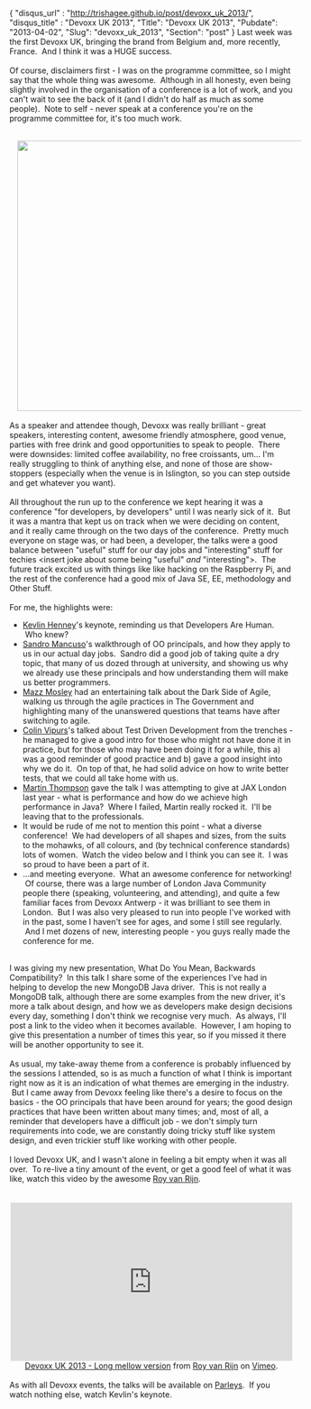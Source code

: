 {
 "disqus_url" : "http://trishagee.github.io/post/devoxx_uk_2013/",
 "disqus_title" : "Devoxx UK 2013",
 "Title": "Devoxx UK 2013",
 "Pubdate": "2013-04-02",
 "Slug": "devoxx_uk_2013",
 "Section": "post"
}
Last week was the first Devoxx UK, bringing the brand from Belgium and, more recently, France. &nbsp;And I think it was a HUGE success.<br /><br />Of course, disclaimers first - I was on the programme committee, so I might say that the whole thing was awesome. &nbsp;Although in all honesty, even being slightly involved in the organisation of a conference is a lot of work, and you can't wait to see the back of it (and I didn't do half as much as some people). &nbsp;Note to self - never speak at a conference you're on the programme committee for, it's too much work.<br /><br /><div class="separator" style="clear: both; text-align: center;"><a href="http://www.blogger.com/blogger.g?blogID=90440057274722849" imageanchor="1" style="margin-left: 1em; margin-right: 1em;"><img border="0" src="" /></a></div><div class="separator" style="clear: both; text-align: center;"><a href="http://www.devoxx.com/download/attachments/6392384/DevoxxUK-2013.jpg?version=1&amp;modificationDate=1364404914960" imageanchor="1" style="margin-left: 1em; margin-right: 1em;"><img border="0" height="480" src="http://www.devoxx.com/download/attachments/6392384/DevoxxUK-2013.jpg?version=1&amp;modificationDate=1364404914960" width="640" /></a></div><br />As a speaker and attendee though, Devoxx was really brilliant - great speakers, interesting content, awesome friendly atmosphere, good venue, parties with free drink and good opportunities to speak to people. &nbsp;There were downsides: limited coffee availability, no free croissants, um... I'm really struggling to think of anything else, and none of those are show-stoppers (especially&nbsp;when the venue is in Islington, so you can step outside and get whatever you want).<br /><br />All throughout the run up to the conference we kept hearing it was a conference "for developers, by developers" until I was nearly sick of it. &nbsp;But it was a mantra that kept us on track when we were deciding on content, and it really came through on the two days of the conference. &nbsp;Pretty much everyone on stage was, or had been, a developer, the talks were a good balance between "useful" stuff for our day jobs and "interesting" stuff for techies &lt;insert joke about some being "useful" <i>and</i> "interesting"&gt;. &nbsp;The future track excited us with things like like hacking on the Raspberry Pi, and the rest of the conference had a good mix of Java SE, EE, methodology and Other Stuff.<br /><br />For me, the highlights were:<br /><ul><li><a href="http://www.devoxx.com/display/UK13/Kevlin+Henney">Kevlin Henney</a>'s keynote, reminding us that Developers Are Human. &nbsp;Who knew?</li><li><a href="http://www.devoxx.com/display/UK13/Sandro+Mancuso">Sandro Mancuso</a>'s walkthrough of OO principals, and how they apply to us in our actual day jobs. &nbsp;Sandro did a good job of taking quite a dry topic, that many of us dozed through at university, and showing us why we already use these principals and how understanding them will make us better programmers.</li><li><a href="http://www.devoxx.com/display/UK13/Mazz+Mosley">Mazz Mosley</a> had an entertaining talk about the Dark Side of Agile, walking us through the agile practices in The Government and highlighting many of the unanswered questions that teams have after switching to agile.</li><li><a href="http://www.devoxx.com/display/UK13/Colin+Vipurs">Colin Vipurs</a>'s talked about Test Driven Development from the trenches - he managed to give a good intro for those who might not have done it in practice, but for those who may have been doing it for a while, this a) was a good reminder of good practice and b) gave a good insight into why we do it. &nbsp;On top of that, he had solid advice on how to write better tests, that we could all take home with us.</li><li><a href="http://mechanical-sympathy.blogspot.co.uk/">Martin Thompson</a> gave the talk I was attempting to give at JAX London last year - what is performance and how do we achieve high performance in Java? &nbsp;Where I failed, Martin really rocked it. &nbsp;I'll be leaving that to the professionals.</li><li>It would be rude of me not to mention this point - what a diverse conference! &nbsp;We had developers of all shapes and sizes, from the suits to the mohawks, of all colours, and (by technical conference standards) lots of women. &nbsp;Watch the video below and I think you can see it. &nbsp;I was so proud to have been a part of it.</li><li>...and meeting everyone. &nbsp;What an awesome conference for networking! &nbsp;Of course, there was a large number of London Java Community people there (speaking, volunteering, and attending), and quite a few familiar faces from Devoxx Antwerp - it was brilliant to see them in London. &nbsp;But I was also very pleased to run into people I've worked with in the past, some I haven't see for ages, and some I still see regularly. &nbsp;And I met dozens of new, interesting people - you guys really made the conference for me.</li></ul><div><br />I was giving my new presentation, What Do You Mean, Backwards Compatibility? &nbsp;In this talk I share some of the experiences I've had in helping to develop the new MongoDB Java driver. &nbsp;This is not really a MongoDB talk, although there are some examples from the new driver, it's more a talk about design, and how we as developers make design decisions every day, something I don't think we recognise very much. &nbsp;As always, I'll post a link to the video when it becomes available. &nbsp;However, I am hoping to give this presentation a number of times this year, so if you missed it there will be another opportunity to see it.</div><div><br /></div><div>As usual, my take-away theme from a conference is probably influenced by the sessions I attended, so is as much a function of what I think is important right now as it is an indication of what themes are emerging in the industry. &nbsp;But I came away from Devoxx feeling like there's a desire to focus on the basics - the OO principals that have been around for years; the good design practices that have been written about many times; and, most of all, a reminder that developers have a difficult job - we don't simply turn requirements into code, we are constantly doing tricky stuff like system design, and even trickier stuff like working with other people.</div><div><br /></div><div>I loved Devoxx UK, and I wasn't alone in feeling a bit empty when it was all over. &nbsp;To re-live a tiny amount of the event, or get a good feel of what it was like, watch this video by the awesome <a href="https://twitter.com/royvanrijn">Roy van Rijn</a>.</div><div><br /></div><div><div style="text-align: center;"><br /></div></div><div style="text-align: center;"><iframe allowfullscreen="" frameborder="0" height="281" mozallowfullscreen="" src="http://player.vimeo.com/video/62905094" webkitallowfullscreen="" width="500"></iframe> </div><div style="text-align: center;"><a href="http://vimeo.com/62905094">Devoxx UK 2013 - Long mellow version</a> from <a href="http://vimeo.com/royvanrijn">Roy van Rijn</a> on <a href="http://vimeo.com/">Vimeo</a>.</div><div><br /></div><div>As with all Devoxx events, the talks will be available on <a href="http://www.parleys.com/#home">Parleys</a>. &nbsp;If you watch nothing else, watch Kevlin's keynote.</div>

